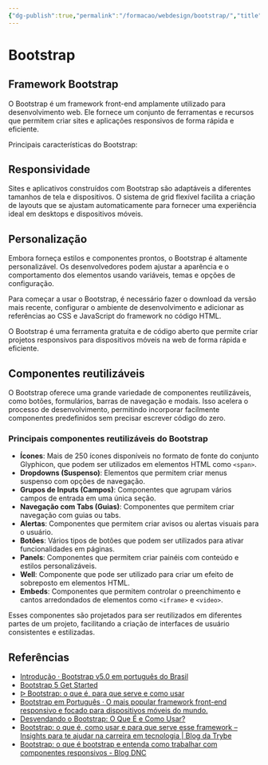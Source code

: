 ```yaml
---
{"dg-publish":true,"permalink":"/formacao/webdesign/bootstrap/","title":"Bootstrap","metatags":{"description":"fornece um conjunto de ferramentas e recursos que permitem criar sites e aplicações responsivos de forma rápida e eficiente."},"tags":["Webdesign","framework"],"noteIcon":"1","updated":"2025-01-22T19:30:26.916-03:00"}
---
```


# Bootstrap
## Framework Bootstrap

O Bootstrap é um framework front-end amplamente utilizado para desenvolvimento web. Ele fornece um conjunto de ferramentas e recursos que permitem criar sites e aplicações responsivos de forma rápida e eficiente.

Principais características do Bootstrap:

## Responsividade

Sites e aplicativos construídos com Bootstrap são adaptáveis a diferentes tamanhos de tela e dispositivos. O sistema de grid flexível facilita a criação de layouts que se ajustam automaticamente para fornecer uma experiência ideal em desktops e dispositivos móveis.

## Personalização

Embora forneça estilos e componentes prontos, o Bootstrap é altamente personalizável. Os desenvolvedores podem ajustar a aparência e o comportamento dos elementos usando variáveis, temas e opções de configuração.

Para começar a usar o Bootstrap, é necessário fazer o download da versão mais recente, configurar o ambiente de desenvolvimento e adicionar as referências ao CSS e JavaScript do framework no código HTML.

O Bootstrap é uma ferramenta gratuita e de código aberto que permite criar projetos responsivos para dispositivos móveis na web de forma rápida e eficiente.

## Componentes reutilizáveis

O Bootstrap oferece uma grande variedade de componentes reutilizáveis, como botões, formulários, barras de navegação e modais. Isso acelera o processo de desenvolvimento, permitindo incorporar facilmente componentes predefinidos sem precisar escrever código do zero.

### Principais componentes reutilizáveis do Bootstrap

- **Ícones**: Mais de 250 ícones disponíveis no formato de fonte do conjunto Glyphicon, que podem ser utilizados em elementos HTML como `<span>`.
- **Dropdowns (Suspenso)**: Elementos que permitem criar menus suspenso com opções de navegação.
- **Grupos de Inputs (Campos)**: Componentes que agrupam vários campos de entrada em uma única seção.
- **Navegação com Tabs (Guias)**: Componentes que permitem criar navegação com guias ou tabs.
- **Alertas**: Componentes que permitem criar avisos ou alertas visuais para o usuário.
- **Botões**: Vários tipos de botões que podem ser utilizados para ativar funcionalidades em páginas.
- **Panels**: Componentes que permitem criar painéis com conteúdo e estilos personalizáveis.
- **Well**: Componente que pode ser utilizado para criar um efeito de sobreposto em elementos HTML.
- **Embeds**: Componentes que permitem controlar o preenchimento e cantos arredondados de elementos como `<iframe>` e `<video>`.

Esses componentes são projetados para ser reutilizados em diferentes partes de um projeto, facilitando a criação de interfaces de usuário consistentes e estilizadas.

## Referências

- [Introdução · Bootstrap v5.0 em português do Brasil](https://bootstrap21.org/pt/docs/5.0/getting-started/introduction/)
- [Bootstrap 5 Get Started](https://www.w3schools.com/bootstrap5/bootstrap_get_started.php)
- [ᐅ Bootstrap: o que é, para que serve e como usar](https://www.inboundcycle.com/pt/blog-de-inbound-marketing/bootstrap)
- [Bootstrap em Português · O mais popular framework front-end responsivo e focado para dispositivos móveis do mundo.](https://getbootstrap.com.br)
- [Desvendando o Bootstrap: O Que É e Como Usar?](https://www.hostinger.com.br/tutoriais/o-que-e-bootstrap)
- [Bootstrap: o que é, como usar e para que serve esse framework – Insights para te ajudar na carreira em tecnologia | Blog da Trybe](https://blog.betrybe.com/bootstrap/)
- [Bootstrap: o que é bootstrap e entenda como trabalhar com componentes responsivos - Blog DNC](https://www.escoladnc.com.br/blog/introduo-ao-bootstrap-agilize-o-desenvolvimento-frontend-com-componentes-responsivos/)
